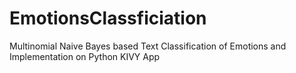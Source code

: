 # EmotionsClassficiation
Multinomial Naive Bayes based Text Classification of Emotions and Implementation on Python KIVY App

